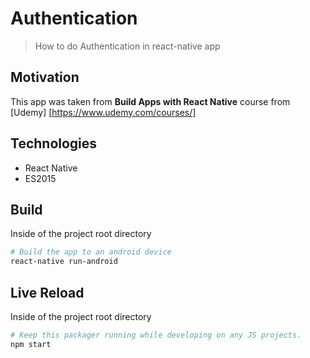 Authentication
==============

> How to do Authentication in react-native app

## Motivation
This app was taken from **Build Apps with React Native** course from [Udemy] [https://www.udemy.com/courses/]

## Technologies

* React Native
* ES2015


## Build
Inside of the project root directory
```sh
# Build the app to an android device
react-native run-android
```

## Live Reload
Inside of the project root directory
```sh
# Keep this packager running while developing on any JS projects.
npm start
```
